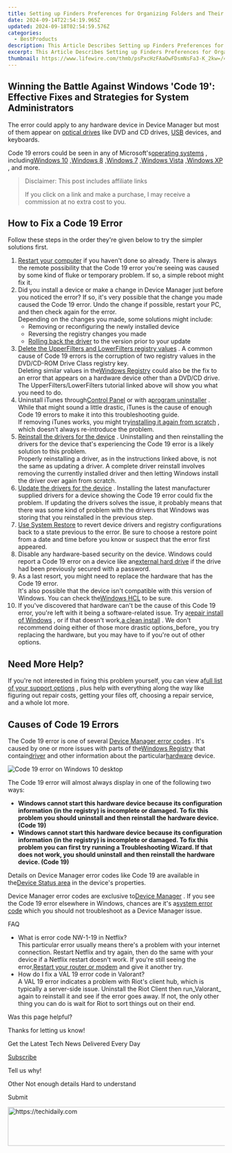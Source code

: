 ```yaml
---
title: Setting up Finders Preferences for Organizing Folders and Their Subfolders
date: 2024-09-14T22:54:19.965Z
updated: 2024-09-18T02:54:59.576Z
categories:
  - BestProducts
description: This Article Describes Setting up Finders Preferences for Organizing Folders and Their Subfolders
excerpt: This Article Describes Setting up Finders Preferences for Organizing Folders and Their Subfolders
thumbnail: https://www.lifewire.com/thmb/psPxcHzFAaOwFDsmNsFa3-K_2kw=/400x300/filters:no_upscale():max_bytes(150000):strip_icc():format(webp)/GettyImages-511975567-40625acd48814f638fe3222c47d9595b.jpg
---
```


## Winning the Battle Against Windows 'Code 19': Effective Fixes and Strategies for System Administrators
 The error could apply to any hardware device in Device Manager but most of them appear on [optical drives](https://www.lifewire.com/what-is-an-optical-disc-drive-2618157) like DVD and CD drives, [USB](https://www.lifewire.com/universal-serial-bus-usb-2626039) devices, and keyboards.

 Code 19 errors could be seen in any of Microsoft's[operating systems](https://www.lifewire.com/operating-systems-2625912) , including[Windows 10](https://www.lifewire.com/windows-10-2626217) ,[Windows 8](https://www.lifewire.com/windows-8-2626235) ,[Windows 7](https://www.lifewire.com/windows-7-2626265) ,[Windows Vista](https://www.lifewire.com/windows-vista-2626311) ,[Windows XP](https://www.lifewire.com/windows-xp-2626354) , and more.

>  Disclaimer: This post includes affiliate links
>
>  If you click on a link and make a purchase, I may receive a commission at no extra cost to you.
>

## How to Fix a Code 19 Error

 Follow these steps in the order they're given below to try the simpler solutions first.

1. [Restart your computer](https://www.lifewire.com/how-to-reboot-a-computer-2624568) if you haven't done so already. There is always the remote possibility that the Code 19 error you're seeing was caused by some kind of fluke or temporary problem. If so, a simple reboot might fix it.
2. Did you install a device or make a change in Device Manager just before you noticed the error? If so, it's very possible that the change you made caused the Code 19 error. Undo the change if possible, restart your PC, and then check again for the error.  
 Depending on the changes you made, some solutions might include:  
   * Removing or reconfiguring the newly installed device  
   * Reversing the registry changes you made  
   * [Rolling back the driver](https://www.lifewire.com/how-to-roll-back-a-driver-in-windows-2619217) to the version prior to your update
3. [Delete the UpperFilters and LowerFilters registry values](https://www.lifewire.com/how-to-delete-the-upperfilters-and-lowerfilters-registry-values-2619222) . A common cause of Code 19 errors is the corruption of two registry values in the DVD/CD-ROM Drive Class registry key.​  
 Deleting similar values in the[Windows Registry](https://www.lifewire.com/windows-registry-2625992) could also be the fix to an error that appears on a hardware device other than a DVD/CD drive. The UpperFilters/LowerFilters tutorial linked above will show you what you need to do.
4. Uninstall iTunes through[Control Panel](https://www.lifewire.com/control-panel-2625841) or with a[program uninstaller](https://www.lifewire.com/free-uninstaller-programs-2625188) . While that might sound a little drastic, iTunes is the cause of enough Code 19 errors to make it into this troubleshooting guide.  
 If removing iTunes works, you might try[installing it again from scratch](https://www.lifewire.com/what-is-the-proper-way-to-reinstall-a-software-program-2624478) , which doesn't always re-introduce the problem.
5. [Reinstall the drivers for the device](https://www.nodevice.com/articles/windows/uninstall-windows-drivers) . Uninstalling and then reinstalling the drivers for the device that's experiencing the Code 19 error is a likely solution to this problem.​  
 Properly reinstalling a driver, as in the instructions linked above, is not the same as updating a driver. A complete driver reinstall involves removing the currently installed driver and then letting Windows install the driver over again from scratch.
6. [Update the drivers for the device](https://www.lifewire.com/how-to-update-drivers-in-windows-2619214) . Installing the latest manufacturer supplied drivers for a device showing the Code 19 error could fix the problem. If updating the drivers solves the issue, it probably means that there was some kind of problem with the drivers that Windows was storing that you reinstalled in the previous step.
7. [Use System Restore](https://www.lifewire.com/how-to-use-system-restore-in-windows-2626131) to revert device drivers and registry configurations back to a state previous to the error. Be sure to choose a restore point from a date and time before you know or suspect that the error first appeared.
8. Disable any hardware-based security on the device. Windows could report a Code 19 error on a device like an[external hard drive](https://www.lifewire.com/what-is-an-external-drive-2625867) if the drive had been previously secured with a password.
9. As a last resort, you might need to replace the hardware that has the Code 19 error.  
 It's also possible that the device isn't compatible with this version of Windows. You can check the[Windows HCL](https://www.lifewire.com/what-is-the-windows-hardware-compatibility-list-2625914) to be sure.​
10. If you've discovered that hardware can't be the cause of this Code 19 error, you're left with it being a software-related issue. Try a[repair install of Windows](https://www.lifewire.com/how-do-i-automatically-repair-windows-problems-2624907) , or if that doesn't work,[a clean install](https://www.lifewire.com/how-to-clean-install-windows-2624904) . We don't recommend doing either of those more drastic options_before_ you try replacing the hardware, but you may have to if you're out of other options.

## Need More Help?

 If you're not interested in fixing this problem yourself, you can view a[full list of your support options](https://www.lifewire.com/how-do-i-get-my-computer-fixed-2625167) , plus help with everything along the way like figuring out repair costs, getting your files off, choosing a repair service, and a whole lot more.

## Causes of Code 19 Errors

 The Code 19 error is one of several [Device Manager error codes](https://www.lifewire.com/device-manager-error-codes-4159098) . It's caused by one or more issues with parts of the[Windows Registry](https://www.lifewire.com/windows-registry-2625992) that contain[driver](https://www.lifewire.com/what-is-a-device-driver-2625796) and other information about the particular[hardware](https://www.lifewire.com/computer-hardware-2625895) device.

![Code 19 error on Windows 10 desktop](https://www.lifewire.com/thmb/vXdkCrMBd_gMDi9fzuL3LtYyLxw=/1500x0/filters:no_upscale():max_bytes(150000):strip_icc():format(webp)/001_how-to-fix-code-19-errors-2623182-5bfdd5d94cedfd0026018311.jpg)

 The Code 19 error will almost always display in one of the following two ways:

* **Windows cannot start this hardware device because its configuration information (in the registry) is incomplete or damaged. To fix this problem you should uninstall and then reinstall the hardware device. (Code 19)**
* **Windows cannot start this hardware device because its configuration information (in the registry) is incomplete or damaged. To fix this problem you can first try running a Troubleshooting Wizard. If that does not work, you should uninstall and then reinstall the hardware device. (Code 19)**

 Details on Device Manager error codes like Code 19 are available in the[Device Status area](https://www.lifewire.com/how-do-i-view-a-devices-status-in-device-manager-in-windows-2619211) in the device's properties.

 Device Manager error codes are exclusive to[Device Manager](https://www.lifewire.com/device-manager-2625860) . If you see the Code 19 error elsewhere in Windows, chances are it's a[system error code](https://www.lifewire.com/system-error-code-2625996) which you should not troubleshoot as a Device Manager issue.

 FAQ

* What is error code NW-1-19 in Netflix?  
 This particular error usually means there's a problem with your internet connection. Restart Netflix and try again, then do the same with your device if a Netflix restart doesn't work. If you're still seeing the error,[Restart your router or modem](https://www.lifewire.com/how-to-properly-restart-a-router-modem-2624570) and give it another try.
* How do I fix a VAL 19 error code in Valorant?  
 A VAL 19 error indicates a problem with Riot's client hub, which is typically a server-side issue. Uninstall the Riot Client then run_Valorant_ again to reinstall it and see if the error goes away. If not, the only other thing you can do is wait for Riot to sort things out on their end.

Was this page helpful?

Thanks for letting us know!

 Get the Latest Tech News Delivered Every Day

[Subscribe](https://www.lifewire.com/#)

Tell us why!

 Other  Not enough details  Hard to understand

 Submit

<ins class="adsbygoogle"
     style="display:block"
     data-ad-format="autorelaxed"
     data-ad-client="ca-pub-7571918770474297"
     data-ad-slot="1223367746"></ins>

<ins class="adsbygoogle"
     style="display:block"
     data-ad-client="ca-pub-7571918770474297"
     data-ad-slot="8358498916"
     data-ad-format="auto"
     data-full-width-responsive="true"></ins>



<!-- affiliate ads begin -->
<a href="https://appsumo.8odi.net/c/5597632/2082527/7443" target="_top" id="2082527">
  <img src="//a.impactradius-go.com/display-ad/7443-2082527" border="0" alt="https://techidaily.com" width="728" height="90"/>
</a>
<img height="0" width="0" src="https://appsumo.8odi.net/i/5597632/2082527/7443" style="position:absolute;visibility:hidden;" border="0" />
<!-- affiliate ads end -->

